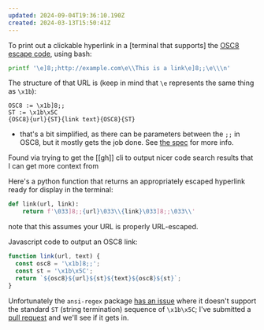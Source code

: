 ```yaml
---
updated: 2024-09-04T19:36:10.190Z
created: 2024-03-13T15:50:41Z
---
```

To print out a clickable hyperlink in a [terminal that supports] the [OSC8 escape code](https://gist.github.com/egmontkob/eb114294efbcd5adb1944c9f3cb5feda), using bash:

```bash
printf '\e]8;;http://example.com\e\\This is a link\e]8;;\e\\\n'
```

The structure of that URL is (keep in mind that `\e` represents the same thing as `\x1b`):

```
OSC8 := \x1b]8;;
ST := \x1b\x5C
{OSC8}{url}{ST}{link text}{OSC8}{ST}
```

- that's a bit simplified, as there can be parameters between the `;;` in OSC8, but it mostly gets the job done. See [the spec](https://gist.github.com/egmontkob/eb114294efbcd5adb1944c9f3cb5feda) for more info.

Found via trying to get the [[gh]] cli to output nicer code search results that I can get more context from

Here's a python function that returns an appropriately escaped hyperlink ready for display in the terminal:

```python
def link(url, link):
    return f'\033]8;;{url}\033\\{link}\033]8;;\033\\'
```

note that this assumes your URL is properly URL-escaped.

Javascript code to output an OSC8 link:

```javascript
function link(url, text) {
  const osc8 = '\x1b]8;;';
  const st = '\x1b\x5C';
  return `${osc8}${url}${st}${text}${osc8}${st}`;
}
```

Unfortunately the `ansi-regex` package [has an issue](https://github.com/chalk/ansi-regex/issues/56) where it doesn't support the standard `ST` (string termination) sequence of `\x1b\x5C`; I've submitted a [pull request](https://github.com/chalk/ansi-regex/pull/58) and we'll see if it gets in.